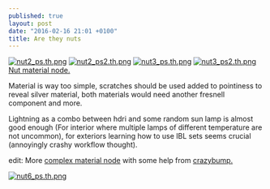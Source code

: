```yaml
---
published: true
layout: post
date: "2016-02-16 21:01 +0100"
title: Are they nuts
---
```


[![nut2_ps.th.png](https://cdn.scrot.moe/images/2016/02/16/nut2_ps.th.png)](https://cdn.scrot.moe/images/2016/02/16/nut2_ps.png)
[![nut2_ps2.th.png](https://cdn.scrot.moe/images/2016/02/16/nut2_ps2.th.png)](https://cdn.scrot.moe/images/2016/02/16/nut2_ps2.png)
[![nut3_ps.th.png](https://cdn.scrot.moe/images/2016/02/16/nut3_ps.th.png)](https://cdn.scrot.moe/images/2016/02/16/nut3_ps.png)
[![nut3_ps2.th.png](https://cdn.scrot.moe/images/2016/02/16/nut3_ps2.th.png)](https://cdn.scrot.moe/images/2016/02/16/nut3_ps2.png)
[Nut material node.]({{site.baseurl}}/media/nutMaterial.png)

Material is way too simple, scratches should be used added to pointiness to reveal silver material, both materials would need another fresnell component and more.

Lightning as a combo between hdri and some random sun lamp is almost good enough (For interior where multiple lamps of different temperature are not uncommon), for exteriors learning how to use IBL sets seems crucial (annoyingly crashy workflow thought).

edit: More [complex material node]({{site.baseurl}}/media/crazyBump_materialNode.png) with some help from [crazybump.](http://www.crazybump.com/)

[![nut6_ps.th.png](https://cdn.scrot.moe/images/2016/02/19/nut6_ps.th.png)](https://cdn.scrot.moe/images/2016/02/19/nut6_ps.png)
